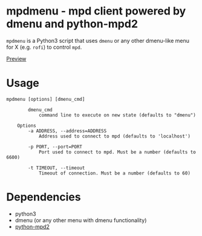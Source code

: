 # mpdmenu - mpd client powered by dmenu and python-mpd2 
`mpdmenu` is a Python3 script that uses `dmenu` or any other dmenu-like menu for X (e.g. `rofi`) to control `mpd`.

[Preview](https://i.imgur.com/BktKjXe.gif)

# Usage

```
mpdmenu [options] [dmenu_cmd]

        dmenu_cmd
            command line to execute on new state (defaults to "dmenu")

    Options
        -a ADDRESS, --address=ADDRESS
            Address used to connect to mpd (defaults to 'localhost')

        -p PORT, --port=PORT
            Port used to connect to mpd. Must be a number (defaults to 6600)

        -t TIMEOUT, --timeout
            Timeout of connection. Must be a number (defaults to 60)
```
# Dependencies

- python3
- dmenu (or any other menu with dmenu functionality)
- [python-mpd2](https://github.com/Mic92/python-mpd2)

